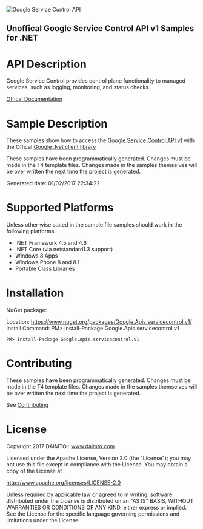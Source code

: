 ﻿![Google Service Control API](https://www.gstatic.com/images/branding/product/1x/googleg_32dp.png)

## Unoffical Google Service Control API v1 Samples for .NET  ##

API Description
=============

Google Service Control provides control plane functionality to managed services, such as logging, monitoring, and status checks.

[Offical Documentation](https://cloud.google.com/service-control/)

Sample Description
=============

These samples show how to access the [Google Service Control API v1](https://cloud.google.com/service-control/) with the Offical [Google .Net client library](https://github.com/google/google-api-dotnet-client)

These samples have been programmatically generated. Changes must be made in the T4 template files. Changes made in the samples themselves will be over written the next time the project is generated.

Generated date: 01/02/2017 22:34:22 

Supported Platforms
=================================

Unless other wise stated in the sample file samples should work in the following platforms.

* .NET Framework 4.5 and 4.6
* .NET Core (via netstandard1.3 support)
* Windows 8 Apps
* Windows Phone 8 and 8.1
* Portable Class Libraries

Installation
=================================

NuGet package:

Location: https://www.nuget.org/packages/Google.Apis.servicecontrol.v1/ 
Install Command: PM>  Install-Package Google.Apis.servicecontrol.v1

```
PM> Install-Package Google.Apis.servicecontrol.v1
```

Contributing
=================================

These samples have been programmatically generated. Changes must be made in the T4 template files. Changes made in the samples themselves will be over written the next time the project is generated.

See [Contributing](CONTRIBUTING.md)

License
=================================

Copyright 2017 DAIMTO :  www.daimto.com

Licensed under the Apache License, Version 2.0 (the "License"); you may not use this file except in compliance with
the License. You may obtain a copy of the License at

http://www.apache.org/licenses/LICENSE-2.0

Unless required by applicable law or agreed to in writing, software distributed under the License is distributed on
an "AS IS" BASIS, WITHOUT WARRANTIES OR CONDITIONS OF ANY KIND, either express or implied. See the License for the
specific language governing permissions and limitations under the License.
